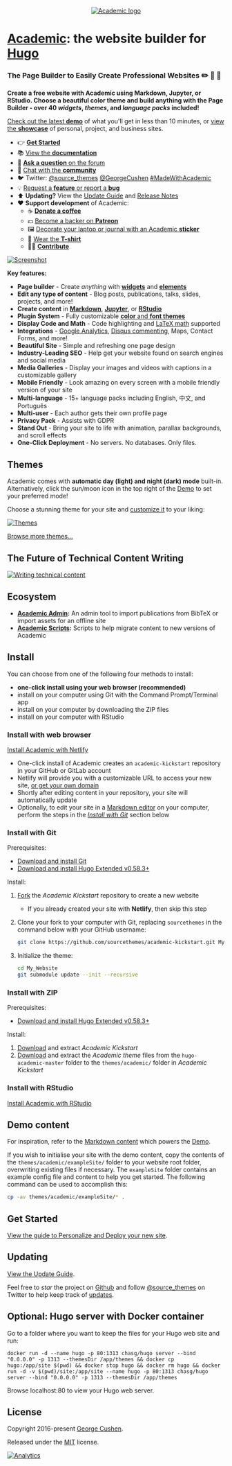 <p align="center"><a href="https://sourcethemes.com/academic/" target="_blank" rel="noopener"><img src="https://sourcethemes.com/academic/img/logo_200px.png" alt="Academic logo"></a></p>

# [Academic](https://sourcethemes.com/academic/): the website builder for [Hugo](https://gohugo.io)

### The Page Builder to Easily Create Professional Websites :pencil2: :newspaper: :rocket:

**Create a free website with Academic using Markdown, Jupyter, or RStudio. Choose a beautiful color theme and build anything with the Page Builder - over 40 _widgets_, _themes_, and _language packs_ included!**

[Check out the latest **demo**](https://academic-demo.netlify.com/) of what you'll get in less than 10 minutes, or [view the **showcase**](https://sourcethemes.com/academic/#expo) of personal, project, and business sites.

- 👉 [**Get Started**](https://sourcethemes.com/academic/docs/install/)
- 📚 [View the **documentation**](https://sourcethemes.com/academic/docs/)
- 💬 [**Ask a question** on the forum](https://discourse.gohugo.io)
- 👥 [Chat with the **community**](https://spectrum.chat/academic)
- 🐦 Twitter: [@source_themes](https://twitter.com/source_themes) [@GeorgeCushen](https://twitter.com/GeorgeCushen) [#MadeWithAcademic](https://twitter.com/search?q=%23MadeWithAcademic&src=typd)
- 💡 [Request a **feature** or report a **bug**](https://github.com/gcushen/hugo-academic/issues)
- ⬆️ **Updating?** View the [Update Guide](https://sourcethemes.com/academic/docs/update/) and [Release Notes](https://sourcethemes.com/academic/updates/)
- :heart: **Support development** of Academic:
  - ☕️ [**Donate a coffee**](https://paypal.me/cushen)
  - 💵 [Become a backer on **Patreon**](https://www.patreon.com/cushen)
  - 🖼️ [Decorate your laptop or journal with an Academic **sticker**](https://www.redbubble.com/people/neutreno/works/34387919-academic)
  - 👕 [Wear the **T-shirt**](https://academic.threadless.com/)
  - :woman_technologist: [**Contribute**](https://sourcethemes.com/academic/docs/contribute/)

[![Screenshot](https://raw.githubusercontent.com/gcushen/hugo-academic/master/academic.png)](https://github.com/gcushen/hugo-academic/)

**Key features:**

- **Page builder** - Create *anything* with [**widgets**](https://sourcethemes.com/academic/docs/page-builder/) and [**elements**](https://sourcethemes.com/academic/docs/writing-markdown-latex/)
- **Edit any type of content** - Blog posts, publications, talks, slides, projects, and more!
- **Create content** in [**Markdown**](https://sourcethemes.com/academic/docs/writing-markdown-latex/), [**Jupyter**](https://sourcethemes.com/academic/docs/jupyter/), or [**RStudio**](https://sourcethemes.com/academic/docs/install/#install-with-rstudio)
- **Plugin System** - Fully customizable [**color** and **font themes**](https://sourcethemes.com/academic/themes/)
- **Display Code and Math** - Code highlighting and [LaTeX math](https://en.wikibooks.org/wiki/LaTeX/Mathematics) supported
- **Integrations** - [Google Analytics](https://analytics.google.com), [Disqus commenting](https://disqus.com), Maps, Contact Forms, and more!
- **Beautiful Site** - Simple and refreshing one page design
- **Industry-Leading SEO** - Help get your website found on search engines and social media
- **Media Galleries** - Display your images and videos with captions in a customizable gallery
- **Mobile Friendly** - Look amazing on every screen with a mobile friendly version of your site
- **Multi-language** - 15+ language packs including English, 中文, and Português
- **Multi-user** - Each author gets their own profile page
- **Privacy Pack** - Assists with GDPR
- **Stand Out** - Bring your site to life with animation, parallax backgrounds, and scroll effects
- **One-Click Deployment** - No servers. No databases. Only files.

## Themes

Academic comes with **automatic day (light) and night (dark) mode** built-in. Alternatively, click the sun/moon icon in the top right of the [Demo](https://academic-demo.netlify.com/) to set your preferred mode!

Choose a stunning theme for your site and [customize it](https://sourcethemes.com/academic/docs/customization/#custom-theme) to your liking:

[![Themes](https://raw.githubusercontent.com/gcushen/hugo-academic/master/images/themes.png)](https://sourcethemes.com/academic/themes/)

[Browse more themes...](https://sourcethemes.com/academic/themes/)

## The Future of Technical Content Writing

[![Writing technical content](https://sourcethemes.com/academic/img/docs/writing-technical-content.gif)](https://academic-demo.netlify.com/post/writing-technical-content/)

## Ecosystem

* **[Academic Admin](https://github.com/sourcethemes/academic-admin):** An admin tool to import publications from BibTeX or import assets for an offline site
* **[Academic Scripts](https://github.com/sourcethemes/academic-scripts):** Scripts to help migrate content to new versions of Academic

## Install

You can choose from one of the following four methods to install:

* **one-click install using your web browser (recommended)**
* install on your computer using Git with the Command Prompt/Terminal app
* install on your computer by downloading the ZIP files
* install on your computer with RStudio

### Install with web browser

[Install Academic with Netlify](https://app.netlify.com/start/deploy?repository=https://github.com/sourcethemes/academic-kickstart)
  * One-click install of Academic creates an `academic-kickstart` repository in your GitHub or GitLab account
  * Netlify will provide you with a customizable URL to access your new site, [or get your own domain](https://sourcethemes.com/academic/docs/domain/)
  * Shortly after editing content in your repository, your site will automatically update
  * Optionally, to edit your site in a [Markdown editor](https://www.typora.io) on your computer, perform the steps in the [*Install with Git*](#install-with-git) section below

### Install with Git

Prerequisites:

* [Download and install Git](https://git-scm.com/downloads)
* [Download and install Hugo Extended v0.58.3+](https://gohugo.io/getting-started/installing/#quick-install)

Install:

1. [Fork](https://github.com/sourcethemes/academic-kickstart#fork-destination-box) the *Academic Kickstart* repository to create a new website
   * If you already created your site with **Netlify**, then skip this step
2. Clone your fork to your computer with Git, replacing `sourcethemes` in the command below with your GitHub username: 

    ```bash
    git clone https://github.com/sourcethemes/academic-kickstart.git My_Website
    ```
    
3. Initialize the theme:

    ```bash
    cd My_Website
    git submodule update --init --recursive
    ```

### Install with ZIP

Prerequisites:

* [Download and install Hugo Extended v0.58.3+](https://gohugo.io/getting-started/installing/#quick-install)

Install:

1. [Download](https://github.com/sourcethemes/academic-kickstart/archive/master.zip) and extract *Academic Kickstart*
2. [Download](https://github.com/gcushen/hugo-academic/archive/master.zip) and extract the *Academic theme* files from the `hugo-academic-master` folder to the `themes/academic/` folder in *Academic Kickstart*

### Install with RStudio

[Install Academic with RStudio](https://sourcethemes.com/academic/docs/install/#install-with-rstudio)

## Demo content

For inspiration, refer to the [Markdown content](https://github.com/gcushen/hugo-academic/tree/master/exampleSite) which powers the [Demo](https://academic-demo.netlify.com/).

If you wish to initialise your site with the demo content, copy the contents of the `themes/academic/exampleSite/` folder to your website root folder, overwriting existing files if necessary. The `exampleSite` folder contains an example config file and content to help you get started. The following command can be used to accomplish this:

```bash
cp -av themes/academic/exampleSite/* .
```

## Get Started

[View the guide to Personalize and Deploy your new site](https://sourcethemes.com/academic/docs/get-started/).

## Updating

[View the Update Guide](https://sourcethemes.com/academic/docs/update/).

Feel free to *star* the project on [Github](https://github.com/gcushen/hugo-academic/) and follow [@source_themes](https://twitter.com/source_themes) on Twitter to help keep track of [updates](https://sourcethemes.com/academic/updates).

## Optional: Hugo server with Docker container

Go to a folder where you want to keep the files for your Hugo web site and run:

    docker run -d --name hugo -p 80:1313 chasg/hugo server --bind "0.0.0.0" -p 1313 --themesDir /app/themes && docker cp    hugo:/app/site $(pwd) && docker stop hugo && docker rm hugo && docker run -d -v $(pwd)/site:/app/site --name hugo -p 80:1313 chasg/hugo server --bind "0.0.0.0" -p 1313 --themesDir /app/themes

Browse localhost:80 to view your Hugo web server. 

## License

Copyright 2016-present [George Cushen](https://georgecushen.com).

Released under the [MIT](https://github.com/gcushen/hugo-academic/blob/master/LICENSE.md) license.

[![Analytics](https://ga-beacon.appspot.com/UA-78646709-2/hugo-academic/readme?pixel)](https://github.com/igrigorik/ga-beacon)

